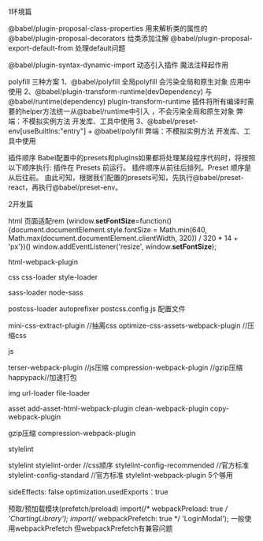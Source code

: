 1环境篇

@babel/plugin-proposal-class-properties 用来解析类的属性的
@babel/plugin-proposal-decorators 给类添加注解
@babel/plugin-proposal-export-default-from 处理default问题

@babel/plugin-syntax-dynamic-import 动态引入插件 魔法注释起作用

polyfill 三种方案
1、@babel/polyfill  全局polyfill 会污染全局和原生对象 应用中使用
2、@babel/plugin-transform-runtime(devDependency) 与 @babel/runtime(dependency)
plugin-transform-runtime 插件将所有编译时需要的helper方法统一从@babel/runtime中引入 ，不会污染全局和原生对象
弊端：不模拟实例方法 开发库、工具中使用
3、@babel/preset-env[useBuiltIns:"entry"] + @babel/polyfill 弊端：不模拟实例方法 开发库、工具中使用

插件顺序
Babel配置中的presets和plugins如果都将处理某段程序代码时，将按照以下顺序执行:
插件在 Presets 前运行。 插件顺序从前往后排列。Preset 顺序是从后往前。
由此可知，根据我们配置的presets可知，先执行@babel/preset-react，再执行@babel/preset-env。

2开发篇



html 页面适配rem
<meta name="viewport" content="width=device-width,initial-scale=1.0,minimum-scale=1.0,maximum-scale=1,user-scalable=no"/>
(window.__setFontSize__=function(){document.documentElement.style.fontSize = Math.min(640, Math.max(document.documentElement.clientWidth, 320)) / 320 * 14 + 'px'})()
window.addEventListener('resize', window.__setFontSize__);

html-webpack-plugin

css
css-loader
style-loader

sass-loader
node-sass

postcss-loader
autoprefixer
postcss.config.js 配置文件

mini-css-extract-plugin //抽离css
optimize-css-assets-webpack-plugin //压缩css

js

terser-webpack-plugin //js压缩
compression-webpack-plugin //gzip压缩
happypack//加速打包

img
url-loader
file-loader

asset 
add-asset-html-webpack-plugin
clean-webpack-plugin
copy-webpack-plugin

gzip压缩
compression-webpack-plugin


stylelint

stylelint
stylelint-order //css顺序
stylelint-config-recommended //官方标准 
stylelint-config-standard //官方标准
stylelint-webpack-plugin
5个够用


sideEffects: false
optimization.usedExports：true


预取/预加载模块(prefetch/preload) 
import(/* webpackPreload: true */ 'ChartingLibrary');
import(/* webpackPrefetch: true */ 'LoginModal');
一般使用webpackPrefetch 但webpackPrefetch有兼容问题